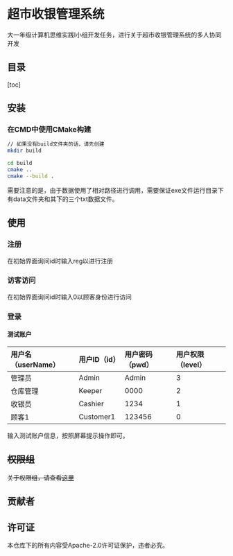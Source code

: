 # 超市收银管理系统
大一年级计算机思维实践I小组开发任务，进行关于超市收银管理系统的多人协同开发

## 目录

[toc]

## 安装

### 在CMD中使用CMake构建

``` bash
// 如果没有build文件夹的话，请先创建
mkdir build

cd build
cmake ..
cmake --build .

```

需要注意的是，由于数据使用了相对路径进行调用，需要保证exe文件运行目录下有data文件夹和其下的三个txt数据文件。

## 使用

### 注册

在初始界面询问id时输入reg以进行注册



### 访客访问

在初始界面询问id时输入0以顾客身份进行访问



### 登录

#### 测试账户

| 用户名（userName） | 用户ID（id） | 用户密码（pwd） | 用户权限（level） |
| :----------------- | :--------------- | :------------------ | :-------------------- |
| 管理员             | Admin            | Admin               | 3                     |
| 仓库管理           | Keeper           | 0000                | 2                     |
| 收银员             | Cashier          | 1234                | 1                     |
| 顾客1              | Customer1        | 123456              | 0                     |

输入测试账户信息，按照屏幕提示操作即可。



## ~~权限组~~

~~关于权限组，请查看[这里](doc/authority.md)~~



## 贡献者

<!-- readme: collaborators,contributors -start -->
<!-- readme: collaborators,contributors -end -->



## 许可证

本仓库下的所有内容受Apache-2.0许可证保护，违者必究。
